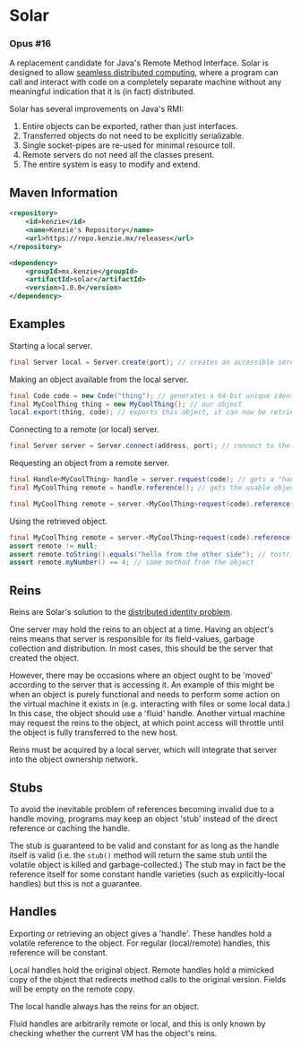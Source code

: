 Solar
=====

### Opus #16

A replacement candidate for Java's Remote Method Interface.
Solar is designed to allow [seamless distributed computing](https://github.com/Moderocky/Cobweb/blob/master/Identity-Relations-Distributed-Computing.pdf), where a program can call and interact with code on a completely separate machine without any meaningful indication that it is (in fact) distributed.

Solar has several improvements on Java's RMI:
1. Entire objects can be exported, rather than just interfaces.
2. Transferred objects do not need to be explicitly serializable.
3. Single socket-pipes are re-used for minimal resource toll.
4. Remote servers do not need all the classes present.
5. The entire system is easy to modify and extend.

## Maven Information
```xml
<repository>
    <id>kenzie</id>
    <name>Kenzie's Repository</name>
    <url>https://repo.kenzie.mx/releases</url>
</repository>
``` 

```xml
<dependency>
    <groupId>mx.kenzie</groupId>
    <artifactId>solar</artifactId>
    <version>1.0.0</version>
</dependency>
```

## Examples

Starting a local server.
```java 
final Server local = Server.create(port); // creates an accessible server on this port
```

Making an object available from the local server.
```java 
final Code code = new Code("thing"); // generates a 64-bit unique identifier code
final MyCoolThing thing = new MyCoolThing(); // our object
local.export(thing, code); // exports this object, it can now be retrieved with the code
```

Connecting to a remote (or local) server.
```java 
final Server server = Server.connect(address, port); // connect to the remote server
```

Requesting an object from a remote server.
```java 
final Handle<MyCoolThing> handle = server.request(code); // gets a "handle" that can control this object
final MyCoolThing remote = handle.reference(); // gets the usable object reference
```

```java 
final MyCoolThing remote = server.<MyCoolThing>request(code).reference(); // inline version
```

Using the retrieved object.
```java 
final MyCoolThing remote = server.<MyCoolThing>request(code).reference();
assert remote != null;
assert remote.toString().equals("hello from the other side"); // tostring
assert remote.myNumber() == 4; // some method from the object
```

## Reins

Reins are Solar's solution to the [distributed identity problem](https://github.com/Moderocky/Cobweb/blob/master/Identity-Relations-Distributed-Computing.pdf).

One server may hold the reins to an object at a time. Having an object's reins means that server is responsible for its field-values, garbage collection and distribution. In most cases, this should be the server that created the object.

However, there may be occasions where an object ought to be 'moved' according to the server that is accessing it.
An example of this might be when an object is purely functional and needs to perform some action on the virtual machine it exists in (e.g. interacting with files or some local data.)
In this case, the object should use a 'fluid' handle. Another virtual machine may request the reins to the object, at which point access will throttle until the object is fully transferred to the new host.

Reins must be acquired by a local server, which will integrate that server into the object ownership network.

## Stubs

To avoid the inevitable problem of references becoming invalid due to a handle moving, programs may keep an object 'stub' instead of the direct reference or caching the handle.

The stub is guaranteed to be valid and constant for as long as the handle itself is valid (i.e. the `stub()` method will return the same stub until the volatile object is killed and garbage-collected.)
The stub may in fact be the reference itself for some constant handle varieties (such as explicitly-local handles) but this is not a guarantee.

## Handles

Exporting or retrieving an object gives a 'handle'. These handles hold a volatile reference to the object.
For regular (local/remote) handles, this reference will be constant.

Local handles hold the original object. Remote handles hold a mimicked copy of the object that redirects method calls to the original version.
Fields will be empty on the remote copy.

The local handle always has the reins for an object.

Fluid handles are arbitrarily remote or local, and this is only known by checking whether the current VM has the object's reins.
